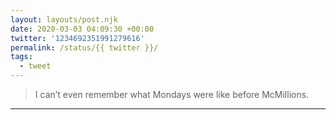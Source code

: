 ```yaml
---
layout: layouts/post.njk
date: 2020-03-03 04:09:30 +00:00
twitter: '1234692351991279616'
permalink: /status/{{ twitter }}/
tags: 
  - tweet
---
```


> I can’t even remember what Mondays were like before McMillions.

---

